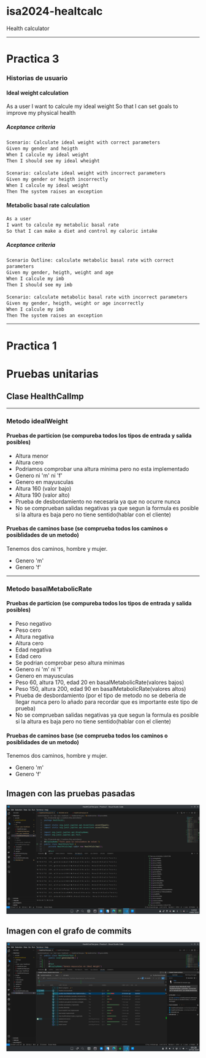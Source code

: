 # isa2024-healtcalc
Health calculator
***
# Practica 3
### Historias de usuario
#### Ideal weight calculation

As a user
I want to calcule my ideal weight 
So that I can set goals to improve my physical health 

##### Aceptance criteria

    Scenario: Calculate ideal weight with correct parameters
    Given my gender and heigth 
    When I calcule my ideal weight
    Then I should see my ideal wheight 

    Scenario: calculate ideal weight with incorrect parameters
    Given my gender or heigth incorrectly
    When I calcule my ideal weight
    Then The system raises an exception

#### Metabolic basal rate calculation

    As a user
    I want to calcule my metabolic basal rate 
    So that I can make a diet and control my caloric intake

##### Aceptance criteria


    Scenario Outline: calculate metabolic basal rate with correct parameters
    Given my gender, heigth, weight and age 
    When I calcule my imb
    Then I should see my imb

    Scenario: calculate metabolic basal rate with incorrect parameters
    Given my gender, heigth, weight or age incorrectly
    When I calcule my imb
    Then The system raises an exception

***
# Practica 1
# Pruebas unitarias
## Clase HealthCalImp
---
### Metodo idealWeight

#### Pruebas de particion (se compureba todos los tipos de entrada y salida posibles)
- Altura menor
- Altura cero
- Podriamos comprobar una altura minima pero no esta implementado
- Genero ni 'm' ni 'f'
- Genero en mayusculas
- Altura 160 (valor bajo)
- Altura 190 (valor alto)
- Prueba de desbordamiento no necesaria ya que no ocurre nunca 
- No se comprueban salidas negativas ya que segun la formula es posible si la altura es baja pero no tiene sentido(hablar con el cliente)

#### Pruebas de caminos base (se comprueba todos los caminos o posiblidades de un metodo)
Tenemos dos caminos, hombre y mujer.

- Genero 'm'
- Genero 'f'
***
### Metodo basalMetabolicRate

#### Pruebas de particion (se compureba todos los tipos de entrada y salida posibles)
- Peso negativo
- Peso cero
- Altura negativa
- Altura cero
- Edad negativa
- Edad cero
- Se podrian comprobar peso altura minimas
- Genero ni 'm' ni 'f'
- Genero en mayusculas
- Peso 60, altura 170, edad 20 en basalMetabolicRate(valores bajos)
- Peso 150, altura 200, edad 90 en basalMetabolicRate(valores altos)
- Prueba de desbordamiento (por el tipo de metodo no se deberia de llegar nunca pero lo añado para recordar que es importante este tipo de prueba)
- No se comprueban salidas negativas ya que segun la formula es posible si la altura es baja pero no tiene sentido(hablar con el cliente)

#### Pruebas de caminos base (se comprueba todos los caminos o posiblidades de un metodo)
Tenemos dos caminos, hombre y mujer.

- Genero 'm'
- Genero 'f'


## Imagen con las pruebas pasadas

![imagen no cargan la puedes encontrar en el repositorio](pruebasPasadas.png)

## Imagen con el grafo de commits

![imagen no cargan la puedes encontrar en el repositorio](grafoCommits.png)
